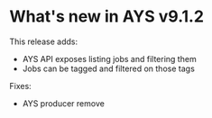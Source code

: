 # What's new in AYS v9.1.2

This release adds:

- AYS API exposes listing jobs and filtering them
- Jobs can be tagged and filtered on those tags

Fixes:

- AYS producer remove
